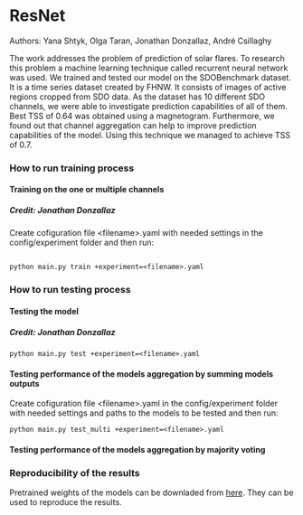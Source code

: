 # ResNet
 Authors: Yana Shtyk, Olga Taran, Jonathan Donzallaz, André Csillaghy
 
 
The work addresses the problem of prediction of solar flares. To research this problem a machine learning technique called recurrent neural network was used.
We trained and tested our model on the SDOBenchmark dataset.  It is a time series dataset created by FHNW. 
It consists  of images of active regions cropped from SDO data. 
As the dataset has 10 different SDO channels, we were able to investigate prediction capabilities of all of them. Best TSS of 0.64 was obtained using a magnetogram. Furthermore, we found out that channel aggregation can help to improve prediction capabilities of the model. Using this technique we managed to achieve TSS of 0.7.

### How to run training process

#### Training on the one or multiple channels


##### Credit: Jonathan Donzallaz

Create cofiguration file \<filename\>.yaml with needed settings in the config/experiment folder and then run:
 ```

python main.py train +experiment=<filename>.yaml

```
 
### How to run testing process
 
#### Testing the model
 
##### Credit: Jonathan Donzallaz

 
 ```
 python main.py test +experiment=<filename>.yaml
 ```
 
 #### Testing performance of the models aggregation by summing models outputs
 
 
Create cofiguration file \<filename\>.yaml in the config/experiment folder with needed settings and paths to the models to be tested and then run:
 
 ```
 python main.py test_multi +experiment=<filename>.yaml
 ```
 
 #### Testing performance of the models aggregation by majority voting
 
 ### Reproducibility of the results
 Pretrained weights of the models can be downladed from [here](https://drive.google.com/drive/u/0/folders/1BVJRjiCydCIi-oLCZsBIOWrVNnzagmz2). They can be used to reproduce the results.
 
 
 
 
 
 
 
 
 
